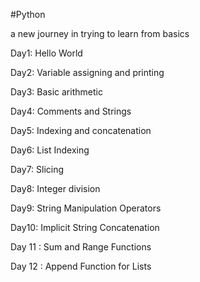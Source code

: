 #Python

a new journey in trying to learn from basics

Day1: Hello World

Day2: Variable assigning and printing

Day3: Basic arithmetic

Day4: Comments and Strings

Day5: Indexing and concatenation

Day6: List Indexing

Day7: Slicing

Day8: Integer division

Day9: String Manipulation Operators

Day10:  Implicit String Concatenation

Day 11 : Sum and Range Functions

Day 12 :  Append Function for Lists
